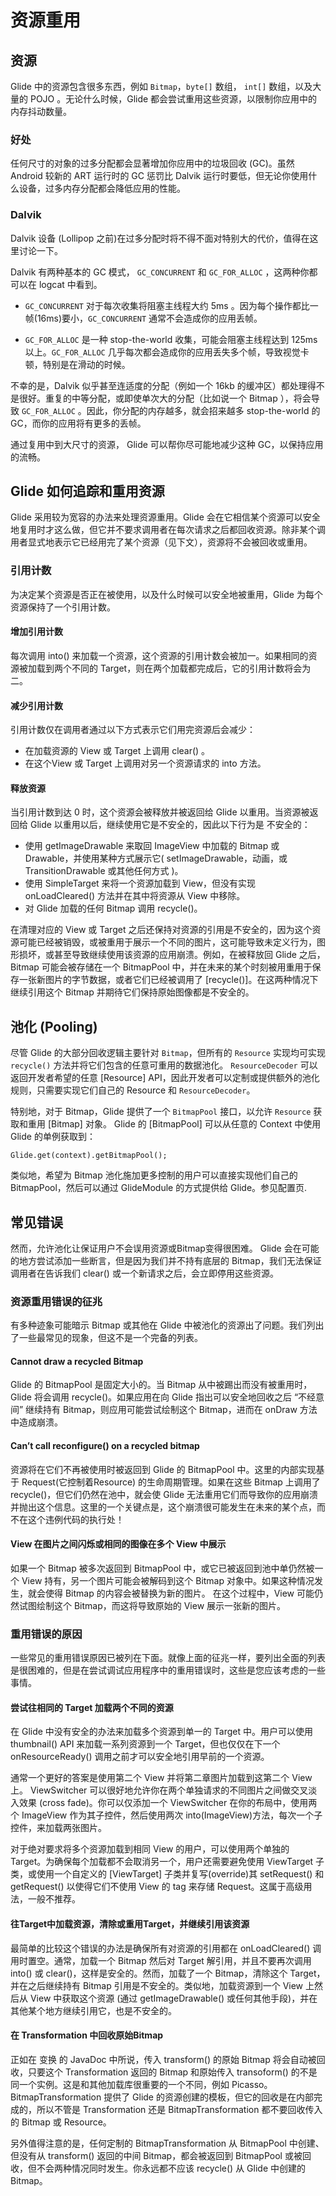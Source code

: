 # 资源重用

## 资源

Glide 中的资源包含很多东西，例如 `Bitmap`，`byte[]` 数组， `int[]` 数组，以及大量的 POJO 。无论什么时候，Glide 都会尝试重用这些资源，以限制你应用中的内存抖动数量。

### 好处

任何尺寸的对象的过多分配都会显著增加你应用中的垃圾回收 (GC)。虽然 Android 较新的 ART 运行时的 GC 惩罚比 Dalvik 运行时要低，但无论你使用什么设备，过多内存分配都会降低应用的性能。

### Dalvik

Dalvik 设备 (Lollipop 之前)在过多分配时将不得不面对特别大的代价，值得在这里讨论一下。

Dalvik 有两种基本的 GC 模式， `GC_CONCURRENT` 和 `GC_FOR_ALLOC` ，这两种你都可以在 logcat 中看到。

- `GC_CONCURRENT` 对于每次收集将阻塞主线程大约 5ms 。因为每个操作都比一帧(16ms)要小，`GC_CONCURRENT` 通常不会造成你的应用丢帧。

- `GC_FOR_ALLOC` 是一种 stop-the-world 收集，可能会阻塞主线程达到 125ms 以上。`GC_FOR_ALLOC` 几乎每次都会造成你的应用丢失多个帧，导致视觉卡顿，特别是在滑动的时候。

不幸的是，Dalvik 似乎甚至连适度的分配（例如一个 16kb 的缓冲区）都处理得不是很好。重复的中等分配，或即使单次大的分配（比如说一个 Bitmap ），将会导致 `GC_FOR_ALLOC` 。因此，你分配的内存越多，就会招来越多 stop-the-world 的 GC，而你的应用将有更多的丢帧。

通过复用中到大尺寸的资源， Glide 可以帮你尽可能地减少这种 GC，以保持应用的流畅。

## Glide 如何追踪和重用资源

Glide 采用较为宽容的办法来处理资源重用。Glide 会在它相信某个资源可以安全地复用时才这么做，但它并不要求调用者在每次请求之后都回收资源。除非某个调用者显式地表示它已经用完了某个资源（见下文），资源将不会被回收或重用。

### 引用计数

为决定某个资源是否正在被使用，以及什么时候可以安全地被重用，Glide 为每个资源保持了一个引用计数。

#### 增加引用计数

每次调用 into() 来加载一个资源，这个资源的引用计数会被加一。如果相同的资源被加载到两个不同的 Target，则在两个加载都完成后，它的引用计数将会为二。

#### 减少引用计数

引用计数仅在调用者通过以下方式表示它们用完资源后会减少：

- 在加载资源的 View 或 Target 上调用 clear() 。
- 在这个View 或 Target 上调用对另一个资源请求的 into 方法。

#### 释放资源

当引用计数到达 0 时，这个资源会被释放并被返回给 Glide 以重用。当资源被返回给 Glide 以重用以后，继续使用它是不安全的，因此以下行为是 不安全的：

- 使用 getImageDrawable 来取回 ImageView 中加载的 Bitmap 或 Drawable，并使用某种方式展示它( setImageDrawable，动画，或 TransitionDrawable 或其他任何方式 )。
- 使用 SimpleTarget 来将一个资源加载到 View，但没有实现 onLoadCleared() 方法并在其中将资源从 View 中移除。
- 对 Glide 加载的任何 Bitmap 调用 recycle()。

在清理对应的 View 或 Target 之后还保持对资源的引用是不安全的，因为这个资源可能已经被销毁，或被重用于展示一个不同的图片，这可能导致未定义行为，图形损坏，或甚至导致继续使用该资源的应用崩溃。例如，在被释放回 Glide 之后， Bitmap 可能会被存储在一个 BitmapPool 中，并在未来的某个时刻被用重用于保存一张新图片的字节数据，或者它们已经被调用了 [recycle()]。在这两种情况下继续引用这个 Bitmap 并期待它们保持原始图像都是不安全的。

## 池化 (Pooling)

尽管 Glide 的大部分回收逻辑主要针对 `Bitmap`，但所有的 `Resource` 实现均可实现 `recycle()` 方法并将它们包含的任意可重用的数据池化。 `ResourceDecoder` 可以返回开发者希望的任意 [Resource] API，因此开发者可以定制或提供额外的池化规则，只需要实现它们自己的 Resource 和 `ResourceDecoder`。

特别地，对于 Bitmap，Glide 提供了一个 `BitmapPool` 接口，以允许 `Resource` 获取和重用 [Bitmap] 对象。 Glide 的 [BitmapPool] 可以从任意的 Context 中使用 Glide 的单例获取到：

`Glide.get(context).getBitmapPool();`

类似地，希望为 Bitmap 池化施加更多控制的用户可以直接实现他们自己的 BitmapPool，然后可以通过 GlideModule 的方式提供给 Glide。参见配置页.

## 常见错误

然而，允许池化让保证用户不会误用资源或Bitmap变得很困难。 Glide 会在可能的地方尝试添加一些断言，但是因为我们并不持有底层的 Bitmap，我们无法保证调用者在告诉我们 clear() 或一个新请求之后，会立即停用这些资源。

### 资源重用错误的征兆

有多种迹象可能暗示 Bitmap 或其他在 Glide 中被池化的资源出了问题。我们列出了一些最常见的现象，但这不是一个完备的列表。

#### Cannot draw a recycled Bitmap

Glide 的 BitmapPool 是固定大小的。当 Bitmap 从中被踢出而没有被重用时，Glide 将会调用 recycle()。如果应用在向 Glide 指出可以安全地回收之后 “不经意间” 继续持有 Bitmap，则应用可能尝试绘制这个 Bitmap，进而在 onDraw 方法中造成崩溃。

#### Can’t call reconfigure() on a recycled bitmap

资源将在它们不再被使用时被返回到 Glide 的 BitmapPool 中。这里的内部实现基于 Request(它控制着Resource) 的生命周期管理。如果在这些 Bitmap 上调用了 recycle()，但它们仍然在池中，就会使 Glide 无法重用它们而导致你的应用崩溃并抛出这个信息。这里的一个关键点是，这个崩溃很可能发生在未来的某个点，而不在这个违例代码的执行处！

#### View 在图片之间闪烁或相同的图像在多个 View 中展示

如果一个 Bitmap 被多次返回到 BitmapPool 中，或它已被返回到池中单仍然被一个 View 持有，另一个图片可能会被解码到这个 Bitmap 对象中。如果这种情况发生，就会使得 Bitmap 的内容会被替换为新的图片。 在这个过程中，View 可能仍然试图绘制这个 Bitmap，而这将导致原始的 View 展示一张新的图片。

### 重用错误的原因

一些常见的重用错误原因已被列在下面。就像上面的征兆一样，要列出全面的列表是很困难的，但是在尝试调试应用程序中的重用错误时，这些是您应该考虑的一些事情。

#### 尝试往相同的 Target 加载两个不同的资源

在 Glide 中没有安全的办法来加载多个资源到单一的 Target 中。用户可以使用 thumbnail() API 来加载一系列资源到一个 Target，但也仅仅在下一个 onResourceReady() 调用之前才可以安全地引用早前的一个资源。

通常一个更好的答案是使用第二个 View 并将第二章图片加载到这第二个 View 上。 ViewSwitcher 可以很好地允许你在两个单独请求的不同图片之间做交叉淡入效果 (cross fade)。你可以仅添加一个 ViewSwitcher 在你的布局中，使用两个 ImageView 作为其子控件，然后使用两次 into(ImageView)方法，每次一个子控件，来加载两张图片。

对于绝对要求将多个资源加载到相同 View 的用户，可以使用两个单独的 Target。为确保每个加载都不会取消另一个，用户还需要避免使用 ViewTarget 子类，或使用一个自定义的 [ViewTarget] 子类并复写(override)其 setRequest() 和 getRequest() 以使得它们不使用 View 的 tag 来存储 Request。这属于高级用法，一般不推荐。

#### 往Target中加载资源，清除或重用Target，并继续引用该资源

最简单的比较这个错误的办法是确保所有对资源的引用都在 onLoadCleared() 调用时置空。通常，加载一个 Bitmap 然后对 Target 解引用，并且不要再次调用 into() 或 clear()，这样是安全的。然而，加载了一个 Bitmap，清除这个 Target，并在之后继续持有 Bitmap 引用是不安全的。类似地，加载资源到一个 View 上然后从 View 中获取这个资源 (通过 getImageDrawable() 或任何其他手段)，并在其他某个地方继续引用它，也是不安全的。

#### 在 Transformation<Bitmap> 中回收原始Bitmap

正如在 变换 的 JavaDoc 中所说，传入 transform() 的原始 Bitmap 将会自动被回收，只要这个 Transformation 返回的 Bitmap 和原始传入 transoform() 的不是同一个实例。这是和其他加载库很重要的一个不同，例如 Picasso。 BitmapTransformation 提供了 Glide 的资源创建的模板，但它的回收是在内部完成的，所以不管是 Transformation 还是 BitmapTransformation 都不要回收传入的 Bitmap 或 Resource。

另外值得注意的是，任何定制的 BitmapTransformation 从 BitmapPool 中创建、但没有从 transform() 返回的中间 Bitmap，都会被返回到 BitmapPool 或被回收，但不会两种情况同时发生。你永远都不应该 recycle() 从 Glide 中创建的 Bitmap。